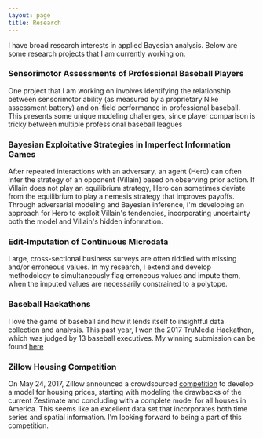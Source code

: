 ```yaml
---
layout: page
title: Research
---
```


I have broad research interests in applied Bayesian analysis.  Below are some research projects that I am currently working on.

### Sensorimotor Assessments of Professional Baseball Players
One project that I am working on involves identifying the relationship between sensorimotor ability (as measured by a proprietary Nike assessment battery) and on-field performance in professional baseball.  This presents some unique modeling challenges, since player comparison is tricky between multiple professional baseball leagues

### Bayesian Exploitative Strategies in Imperfect Information Games
After repeated interactions with an adversary, an agent (Hero) can often infer the strategy of an opponent (Villain) based on observing prior action.  If Villain does not play an equilibrium strategy, Hero can sometimes deviate from the equilibrium to play a nemesis strategy that improves payoffs.  Through adversarial modeling and Bayesian inference, I'm developing an approach for Hero to exploit Villain's tendencies, incorporating uncertainty both the model and Villain's hidden information.

### Edit-Imputation of Continuous Microdata
Large, cross-sectional business surveys are often riddled with missing and/or erroneous values.  In my research, I extend and develop methodology to simultaneously flag erroneous values and impute them, when the imputed values are necessarily constrained to a polytope.

### Baseball Hackathons
I love the game of baseball and how it lends itself to insightful data collection and analysis.  This past year, I won the 2017 TruMedia Hackathon, which was judged by 13 baseball executives.  My winning submission can be found [here](https://github.com/burrisk/TruMedia2017/blob/master/Write-Ups/Hackathon_Burris.pdf)

### Zillow Housing Competition
On May 24, 2017, Zillow announced a crowdsourced [competition](https://www.kaggle.com/c/zillow-prize-1) to develop a model for housing prices, starting with modeling the drawbacks of the current Zestimate and concluding with a complete model for all houses in America.  This seems like an excellent data set that incorporates both time series and spatial information.  I'm looking forward to being a part of this competition.
